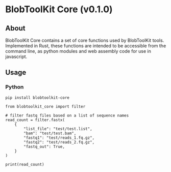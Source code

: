 # BlobToolKit Core (v0.1.0)

## About

BlobToolKit Core contains a set of core functions used by BlobToolKit tools. Implemented in Rust, these functions are intended to be accessible from the command line, as python modules and web assembly code for use in javascript.

## Usage

### Python

```
pip install blobtoolkit-core

from blobtoolkit_core import filter

# filter fastq files based on a list of sequence names
read_count = filter.fastx(
    {
        "list_file": "test/test.list",
        "bam": "test/test.bam",
        "fastq1": "test/reads_1.fq.gz",
        "fastq2": "test/reads_2.fq.gz",
        "fastq_out": True,
    }
)

print(read_count)
```
